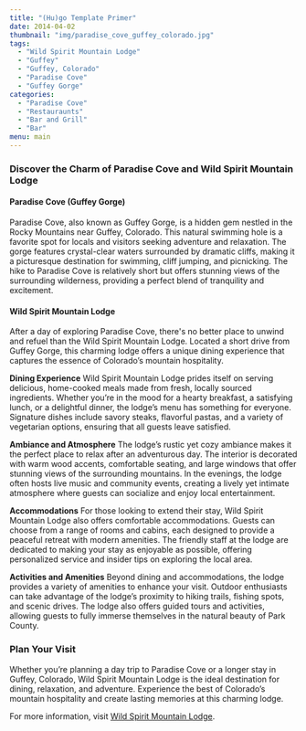 ```yaml
---
title: "(Hu)go Template Primer"
date: 2014-04-02
thumbnail: "img/paradise_cove_guffey_colorado.jpg"
tags:
  - "Wild Spirit Mountain Lodge"
  - "Guffey"
  - "Guffey, Colorado"
  - "Paradise Cove"
  - "Guffey Gorge"
categories:
  - "Paradise Cove"
  - "Restauraunts"
  - "Bar and Grill"
  - "Bar"
menu: main
---
```


### Discover the Charm of Paradise Cove and Wild Spirit Mountain Lodge

#### Paradise Cove (Guffey Gorge)
Paradise Cove, also known as Guffey Gorge, is a hidden gem nestled in the Rocky Mountains near Guffey, Colorado. This natural swimming hole is a favorite spot for locals and visitors seeking adventure and relaxation. The gorge features crystal-clear waters surrounded by dramatic cliffs, making it a picturesque destination for swimming, cliff jumping, and picnicking. The hike to Paradise Cove is relatively short but offers stunning views of the surrounding wilderness, providing a perfect blend of tranquility and excitement.

#### Wild Spirit Mountain Lodge
After a day of exploring Paradise Cove, there's no better place to unwind and refuel than the Wild Spirit Mountain Lodge. Located a short drive from Guffey Gorge, this charming lodge offers a unique dining experience that captures the essence of Colorado’s mountain hospitality.

**Dining Experience**
Wild Spirit Mountain Lodge prides itself on serving delicious, home-cooked meals made from fresh, locally sourced ingredients. Whether you’re in the mood for a hearty breakfast, a satisfying lunch, or a delightful dinner, the lodge’s menu has something for everyone. Signature dishes include savory steaks, flavorful pastas, and a variety of vegetarian options, ensuring that all guests leave satisfied.

**Ambiance and Atmosphere**
The lodge’s rustic yet cozy ambiance makes it the perfect place to relax after an adventurous day. The interior is decorated with warm wood accents, comfortable seating, and large windows that offer stunning views of the surrounding mountains. In the evenings, the lodge often hosts live music and community events, creating a lively yet intimate atmosphere where guests can socialize and enjoy local entertainment.

**Accommodations**
For those looking to extend their stay, Wild Spirit Mountain Lodge also offers comfortable accommodations. Guests can choose from a range of rooms and cabins, each designed to provide a peaceful retreat with modern amenities. The friendly staff at the lodge are dedicated to making your stay as enjoyable as possible, offering personalized service and insider tips on exploring the local area.

**Activities and Amenities**
Beyond dining and accommodations, the lodge provides a variety of amenities to enhance your visit. Outdoor enthusiasts can take advantage of the lodge’s proximity to hiking trails, fishing spots, and scenic drives. The lodge also offers guided tours and activities, allowing guests to fully immerse themselves in the natural beauty of Park County.

### Plan Your Visit
Whether you’re planning a day trip to Paradise Cove or a longer stay in Guffey, Colorado, Wild Spirit Mountain Lodge is the ideal destination for dining, relaxation, and adventure. Experience the best of Colorado’s mountain hospitality and create lasting memories at this charming lodge.

For more information, visit [Wild Spirit Mountain Lodge](https://wildspiritmountainlodge.com).